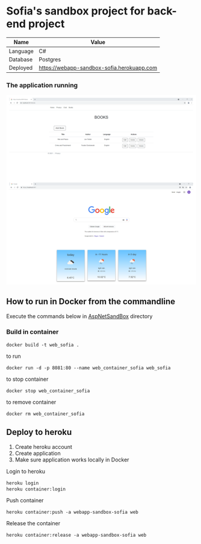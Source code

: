 ﻿# Sofia's sandbox project for back-end project

Name | Value
--- | ---
Language | C#
Database | Postgres
Deployed | https://webapp-sandbox-sofia.herokuapp.com

### The application running
![ScreenShot](/Screenshots/app-screenshot.png)

## How to run in Docker from the commandline

Execute the commands below in [AspNetSandBox](AspNetSandBox) directory

### Build in container
```
docker build -t web_sofia .
```

to run

```
docker run -d -p 8081:80 --name web_container_sofia web_sofia
```

to stop container
```
docker stop web_container_sofia
```

to remove container
```
docker rm web_container_sofia
```

## Deploy to heroku

1. Create heroku account
2. Create application
3. Make sure application works locally in Docker


Login to heroku
```
heroku login
heroku container:login
```

Push container
```
heroku container:push -a webapp-sandbox-sofia web
```

Release the container
```
heroku container:release -a webapp-sandbox-sofia web
```